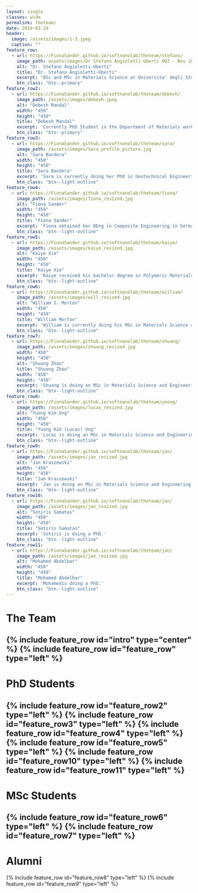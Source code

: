 ```yaml
---
layout: single
classes: wide
permalink: theteam/
date: 2019-03-29
header:
  image: /assets/images/1-3.jpeg
  caption: ""
feature_row:
  - url: https://FionaSander.github.io/softnanolab/theteam/stefano/
    image_path: assets/images/Dr Stefano Angioletti-Uberti 002 - Nov 2016-1.jpg
    alt: "Dr. Stefano Angioletti-Uberti"
    title: "Dr. Stefano Angioletti-Uberti"
    excerpt: "BSc and MSc in Materials Science at Universita' degli Studi di Milano-Bicocca. PhD at Imperial College London in Materials Science. From 2010 to 2013 Research Asscoiate at Univeristy of Cambridge working on development of theory and simulations to describe DNA-coated colloids and their self-assembly. Alexander-vom-Humboldt Fellow at Hemholtz Zentrum Berlin from 2013 to 2015 in development of theoretical models for protein adsorption on nanoparticles and describtion of kinetic processes in nanoreactors. 2015 to present Professor for Soft Matter at Beijing University of Chemical Technology. 2016 to present Lecturer for Theory and Simulation of Materials at Imperial College London."
    btn_class: "btn--primary"
feature_row2:
  - url: https://FionaSander.github.io/softnanolab/theteam/debesh/
    image_path: /assets/images/debesh.jpeg
    alt: "Debesh Mandal"
    width: "450" 
    height: "450"
    title: "Debesh Mandal"
    excerpt: 'Currently PhD Student in the Department of Materials working on xxx. He obtained his MEng in Materials Science and Engineering at Imperial College in 2017. '
    btn_class: "btn--primary"
feature_row3:
  - url: https://FionaSander.github.io/softnanolab/theteam/sara/
    image_path: /assets/images/Sara_profile_picture.jpg
    alt: "Sara Bandera"
    width: "450" 
    height: "450"
    title: "Sara Bandera"
    excerpt: 'Sara is currently doing her PhD in Geotechnical Engineering. She obtained her Laurea Magistrale in Civil Enginnering in 2017 at Università di Pavia.'
    btn_class: "btn--light-outline"
feature_row4:
  - url: https://FionaSander.github.io/softnanolab/theteam/fiona/
    image_path: /assets/images/fiona_resized.jpg
    alt: "Fiona Sander"
    width: "450" 
    height: "450"
    title: "Fiona Sander"
    excerpt: 'Fiona obtained her BEng in Composite Engineering in Germany being funded by a scholarship of Airbus Operations GmbH in 2017. She then finished her MSc at Imperial College London Materials Science and Engineering. She is currently doing a PhD funded by the Materials Department of Imperial College  in the field of Liquid Crystal Elastomers.'
    btn_class: "btn--light-outline"
feature_row5:
  - url: https://FionaSander.github.io/softnanolab/theteam/kaiye/
    image_path: /assets/images/kaiye_resized.jpg
    alt: "Kaiye Xie"
    width: "450" 
    height: "450"
    title: "Kaiye Xie"
    excerpt: 'Kaiye received his bachelor degree in Polymeric Materials Science, then continues his Msc study in Imperial College, under supervision of Dr. Stefano Angioletti-Uberti. Currently he is doing PhD in the same group, with the topic of simulating nanocomposite bioadhesives.'
    btn_class: "btn--light-outline"
feature_row6:
  - url: https://FionaSander.github.io/softnanolab/theteam/william/
    image_path: /assets/images/will_resized.jpg
    alt: "William S. Morton"
    width: "450" 
    height: "450"
    title: "William Morton"
    excerpt: 'William is currently doing his MSc in Materials Science and Engineering at Imperial College London focussing on xxx. In October he will start a PhD also at Imperial College London.'
    btn_class: "btn--light-outline"
feature_row7:
  - url: https://FionaSander.github.io/softnanolab/theteam/shuang/
    image_path: /assets/images/shuang_resized.jpg
    width: "450" 
    height: "450"
    alt: "Shuang Zhao"
    title: "Shuang Zhao"
    width: "450" 
    height: "450"
    excerpt: 'Shuang is doing an MSc in Materials Science and Engineering at Imperial College London.'
    btn_class: "btn--light-outline"
feature_row8:
  - url: https://FionaSander.github.io/softnanolab/theteam/yeong/
    image_path: /assets/images/lucas_resized.jpg
    alt: "Yuong Kim Ung"
    width: "450" 
    height: "450"
    title: "Yuong Kim (Lucas) Ung"
    excerpt: 'Lucas is doing an MSc in Materials Science and Engineering at Imperial College London.'
    btn_class: "btn--light-outline"
feature_row9:
  - url: https://FionaSander.github.io/softnanolab/theteam/jan/
    image_path: /assets/images/jan_resized.jpg
    alt: "Jan Kraszewski"
    width: "450" 
    height: "450"
    title: "Jan Kraszewski"
    excerpt: 'Jan is doing an MSc in Materials Science and Engineering at Imperial College London.'
    btn_class: "btn--light-outline"
feature_row10:
  - url: https://FionaSander.github.io/softnanolab/theteam/jan/
    image_path: /assets/images/jan_resized.jpg
    alt: "Sotiris Samatas"
    width: "450" 
    height: "450"
    title: "Sotiris Samatas"
    excerpt: 'Sotiris is doing a PhD.'
    btn_class: "btn--light-outline"
feature_row11:
  - url: https://FionaSander.github.io/softnanolab/theteam/jan/
    image_path: /assets/images/jan_resized.jpg
    alt: "Mohamed Abdelbar"
    width: "450" 
    height: "450"
    title: "Mohamed Abdelbar"
    excerpt: 'Mohamedis doing a PhD.'
    btn_class: "btn--light-outline"
---
```

# The Team

{% include feature_row id="intro" type="center" %}
{% include feature_row id="feature_row" type="left" %}
---
# PhD Students


{% include feature_row id="feature_row2" type="left" %}
{% include feature_row id="feature_row3" type="left" %}
{% include feature_row id="feature_row4" type="left" %}
{% include feature_row id="feature_row5" type="left" %}
{% include feature_row id="feature_row10" type="left" %}
{% include feature_row id="feature_row11" type="left" %}
---
# MSc Students


{% include feature_row id="feature_row6" type="left" %}
{% include feature_row id="feature_row7" type="left" %}
---
# Alumni


{% include feature_row id="feature_row8" type="left" %}
{% include feature_row id="feature_row9" type="left" %}
